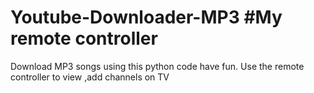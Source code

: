 # Youtube-Downloader-MP3  #My remote controller
Download MP3 songs using this python code have fun.
Use the remote controller to view ,add channels on TV
